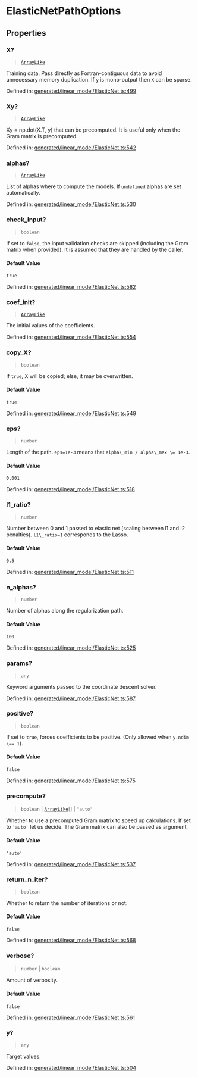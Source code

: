 # ElasticNetPathOptions

## Properties

### X?

> [`ArrayLike`](../types/ArrayLike.md)

Training data. Pass directly as Fortran-contiguous data to avoid unnecessary memory duplication. If `y` is mono-output then `X` can be sparse.

Defined in:  [generated/linear\_model/ElasticNet.ts:499](https://github.com/transitive-bullshit/scikit-learn-ts/blob/92ab806/packages/sklearn/src/generated/linear_model/ElasticNet.ts#L499)

### Xy?

> [`ArrayLike`](../types/ArrayLike.md)

Xy = np.dot(X.T, y) that can be precomputed. It is useful only when the Gram matrix is precomputed.

Defined in:  [generated/linear\_model/ElasticNet.ts:542](https://github.com/transitive-bullshit/scikit-learn-ts/blob/92ab806/packages/sklearn/src/generated/linear_model/ElasticNet.ts#L542)

### alphas?

> [`ArrayLike`](../types/ArrayLike.md)

List of alphas where to compute the models. If `undefined` alphas are set automatically.

Defined in:  [generated/linear\_model/ElasticNet.ts:530](https://github.com/transitive-bullshit/scikit-learn-ts/blob/92ab806/packages/sklearn/src/generated/linear_model/ElasticNet.ts#L530)

### check\_input?

> `boolean`

If set to `false`, the input validation checks are skipped (including the Gram matrix when provided). It is assumed that they are handled by the caller.

#### Default Value

`true`

Defined in:  [generated/linear\_model/ElasticNet.ts:582](https://github.com/transitive-bullshit/scikit-learn-ts/blob/92ab806/packages/sklearn/src/generated/linear_model/ElasticNet.ts#L582)

### coef\_init?

> [`ArrayLike`](../types/ArrayLike.md)

The initial values of the coefficients.

Defined in:  [generated/linear\_model/ElasticNet.ts:554](https://github.com/transitive-bullshit/scikit-learn-ts/blob/92ab806/packages/sklearn/src/generated/linear_model/ElasticNet.ts#L554)

### copy\_X?

> `boolean`

If `true`, X will be copied; else, it may be overwritten.

#### Default Value

`true`

Defined in:  [generated/linear\_model/ElasticNet.ts:549](https://github.com/transitive-bullshit/scikit-learn-ts/blob/92ab806/packages/sklearn/src/generated/linear_model/ElasticNet.ts#L549)

### eps?

> `number`

Length of the path. `eps=1e-3` means that `alpha\_min / alpha\_max \= 1e-3`.

#### Default Value

`0.001`

Defined in:  [generated/linear\_model/ElasticNet.ts:518](https://github.com/transitive-bullshit/scikit-learn-ts/blob/92ab806/packages/sklearn/src/generated/linear_model/ElasticNet.ts#L518)

### l1\_ratio?

> `number`

Number between 0 and 1 passed to elastic net (scaling between l1 and l2 penalties). `l1\_ratio=1` corresponds to the Lasso.

#### Default Value

`0.5`

Defined in:  [generated/linear\_model/ElasticNet.ts:511](https://github.com/transitive-bullshit/scikit-learn-ts/blob/92ab806/packages/sklearn/src/generated/linear_model/ElasticNet.ts#L511)

### n\_alphas?

> `number`

Number of alphas along the regularization path.

#### Default Value

`100`

Defined in:  [generated/linear\_model/ElasticNet.ts:525](https://github.com/transitive-bullshit/scikit-learn-ts/blob/92ab806/packages/sklearn/src/generated/linear_model/ElasticNet.ts#L525)

### params?

> `any`

Keyword arguments passed to the coordinate descent solver.

Defined in:  [generated/linear\_model/ElasticNet.ts:587](https://github.com/transitive-bullshit/scikit-learn-ts/blob/92ab806/packages/sklearn/src/generated/linear_model/ElasticNet.ts#L587)

### positive?

> `boolean`

If set to `true`, forces coefficients to be positive. (Only allowed when `y.ndim \== 1`).

#### Default Value

`false`

Defined in:  [generated/linear\_model/ElasticNet.ts:575](https://github.com/transitive-bullshit/scikit-learn-ts/blob/92ab806/packages/sklearn/src/generated/linear_model/ElasticNet.ts#L575)

### precompute?

> `boolean` \| [`ArrayLike`](../types/ArrayLike.md)[] \| `"auto"`

Whether to use a precomputed Gram matrix to speed up calculations. If set to `'auto'` let us decide. The Gram matrix can also be passed as argument.

#### Default Value

`'auto'`

Defined in:  [generated/linear\_model/ElasticNet.ts:537](https://github.com/transitive-bullshit/scikit-learn-ts/blob/92ab806/packages/sklearn/src/generated/linear_model/ElasticNet.ts#L537)

### return\_n\_iter?

> `boolean`

Whether to return the number of iterations or not.

#### Default Value

`false`

Defined in:  [generated/linear\_model/ElasticNet.ts:568](https://github.com/transitive-bullshit/scikit-learn-ts/blob/92ab806/packages/sklearn/src/generated/linear_model/ElasticNet.ts#L568)

### verbose?

> `number` \| `boolean`

Amount of verbosity.

#### Default Value

`false`

Defined in:  [generated/linear\_model/ElasticNet.ts:561](https://github.com/transitive-bullshit/scikit-learn-ts/blob/92ab806/packages/sklearn/src/generated/linear_model/ElasticNet.ts#L561)

### y?

> `any`

Target values.

Defined in:  [generated/linear\_model/ElasticNet.ts:504](https://github.com/transitive-bullshit/scikit-learn-ts/blob/92ab806/packages/sklearn/src/generated/linear_model/ElasticNet.ts#L504)
